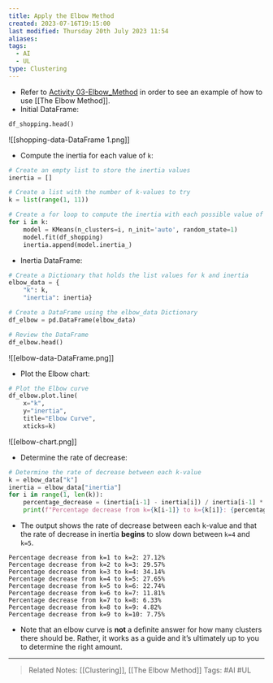 ```yaml
---
title: Apply the Elbow Method
created: 2023-07-16T19:15:00
last modified: Thursday 20th July 2023 11:54
aliases: 
tags:
  - AI
  - UL
type: Clustering
---
```

- Refer to [Activity 03-Elbow_Method](file:///C:/Users/JORMIL/Work/AI_MicroBootCamp/mbc-ai/02-Unsupervised-Learning/demos/03-Elbow_Method) in order to see an example of how to use [[The Elbow Method]].
- Initial DataFrame:
```python
df_shopping.head()
```
![[shopping-data-DataFrame 1.png]]
- Compute the inertia for each value of `k`:
```python
# Create an empty list to store the inertia values
inertia = []

# Create a list with the number of k-values to try
k = list(range(1, 11))

# Create a for loop to compute the inertia with each possible value of k and add the values to the inertia list.
for i in k:
    model = KMeans(n_clusters=i, n_init='auto', random_state=1)
    model.fit(df_shopping)
    inertia.append(model.inertia_)
```
- Inertia DataFrame:
```python
# Create a Dictionary that holds the list values for k and inertia
elbow_data = {
    "k": k,
    "inertia": inertia}

# Create a DataFrame using the elbow_data Dictionary
df_elbow = pd.DataFrame(elbow_data)

# Review the DataFrame
df_elbow.head()
```
![[elbow-data-DataFrame.png]]
- Plot the Elbow chart:
```python
# Plot the Elbow curve
df_elbow.plot.line(
    x="k",
    y="inertia",
    title="Elbow Curve",
    xticks=k)
```
![[elbow-chart.png]]
- Determine the rate of decrease:
```python
# Determine the rate of decrease between each k-value
k = elbow_data["k"]
inertia = elbow_data["inertia"]
for i in range(1, len(k)):
    percentage_decrease = (inertia[i-1] - inertia[i]) / inertia[i-1] * 100
    print(f"Percentage decrease from k={k[i-1]} to k={k[i]}: {percentage_decrease:.2f}%")
```
- The output shows the rate of decrease between each k-value and that the rate of decrease in inertia **begins** to slow down between `k=4` and `k=5`.
```text
Percentage decrease from k=1 to k=2: 27.12%
Percentage decrease from k=2 to k=3: 29.57%
Percentage decrease from k=3 to k=4: 34.14%
Percentage decrease from k=4 to k=5: 27.65%
Percentage decrease from k=5 to k=6: 22.74%
Percentage decrease from k=6 to k=7: 11.81%
Percentage decrease from k=7 to k=8: 6.33%
Percentage decrease from k=8 to k=9: 4.82%
Percentage decrease from k=9 to k=10: 7.75%
```
- Note that an elbow curve is **not** a definite answer for how many clusters there should be. Rather, it works as a guide and it’s ultimately up to you to determine the right amount.
---
>Related Notes: [[Clustering]], [[The Elbow Method]]
>Tags: #AI #UL 

